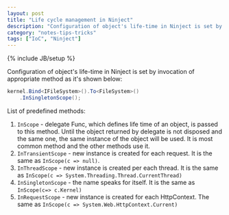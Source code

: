 ```yaml
---
layout: post
title: "Life cycle management in Ninject"
description: "Configuration of object's life-time in Ninject is set by invocation of appropriate method as it's shown below"
category: "notes-tips-tricks"
tags: ["IoC", "Ninject"]
---
```

{% include JB/setup %}

Configuration of object's life-time in Ninject is set by invocation of appropriate method as it's shown below:

```csharp
kernel.Bind<IFileSystem>().To<FileSystem>()
    .InSingletonScope();
```

List of predefined methods:

1. `InScope` - delegate Func, which defines life time of an object, is passed to this method. Until the object returned by delegate is not disposed and the same one, the same instance of the object will be used. It is most common method and the other methods use it.
2. `InTransientScope` - new instance is created for each request. It is the same as `InScope(c => null)`.
3. `InThreadScope` - new instance is created per each thread. It is the same as `InScope(c => System.Threading.Thread.CurrentThread)`
4. `InSingletonScope` - the name speaks for itself. It is the same as `InScope(c=> c.Kernel)`
5. `InRequestScope` - new instance is created for each HttpContext. The same as `InScope(c => System.Web.HttpContext.Current)`
